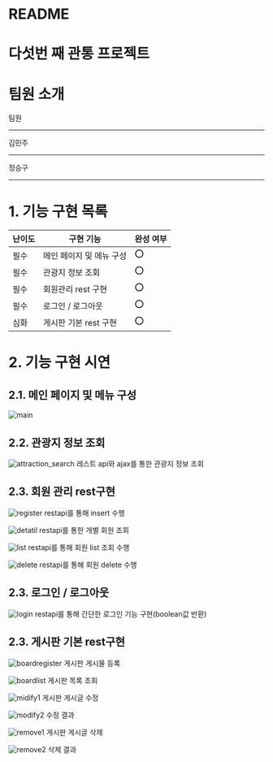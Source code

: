 # README

# 다섯번 째 관통 프로젝트

# 팀원 소개

팀원

---

김민주

---

정승구

---

# 1. 기능 구현 목록

| 난이도 | 구현 기능 | 완성 여부 |
| --- | --- | --- |
| 필수 | 메인 페이지 및 메뉴 구성 | ⭕ |
| 필수 | 관광지 정보 조회 | ⭕ |
| 필수 | 회원관리 rest 구현 | ⭕ |
| 필수 | 로그인 / 로그아웃 | ⭕ |
| 심화 | 게시판 기본 rest 구현 | ⭕ |

# 2. 기능 구현 시연

## 2.1. 메인 페이지 및 메뉴 구성
![main](/uploads/e8965e8757b2904f6837ddd43d738391/main.png)

## 2.2. 관광지 정보 조회
![attraction_search](/uploads/26474f8a7d56357dced43a39e38b1594/attraction_search.png)
레스트 api와 ajax를 통한 관광지 정보 조회

## 2.3. 회원 관리 rest구현
![register](/uploads/0b913281c3e34f1ef63cb9aa83c263c5/register.png)
restapi를 통해 insert 수행

![detatil](/uploads/c5ea4174a604ec8ae7fdef5ee68b6cf2/detatil.png)
restapi를 통한 개별 회원 조회

![list](/uploads/7876e4a92e73a593d487fcbbd378db9a/list.png)
restapi를 통해 회원 list 조회 수행

![delete](/uploads/d40bf13dc6dd8a6979b49e87974c82b8/delete.png)
restapi를 통해 회원 delete 수행


## 2.3. 로그인 / 로그아웃
![login](/uploads/0e8f82d08b728fc437ccf77676605ff6/login.png)
restapi를 통해 간단한 로그인 기능 구현(boolean값 반환)

## 2.3. 게시판 기본 rest구현

![boardregister](/uploads/0cba54dbbb2ac311770ab860840bc7d3/boardregister.png)
게시판 게시물 등록

![boardlist](/uploads/e96fae7e4cd9b86e7d386ed4ad3b45d1/boardlist.png)
게시판 목록 조회

![midify1](/uploads/dd2b6f673813ab4669d5715faa30be1f/midify1.png)
게시판 게시글 수정

![modify2](/uploads/141a39bb47920b083ccf62d8baea78de/modify2.png)
수정 결과

![remove1](/uploads/392587dd86a944160abd4348ea6c2777/remove1.png)
게시판 게시글 삭제

![remove2](/uploads/598d451c1f011205f025e3b2936514a8/remove2.png)
삭제 결과












